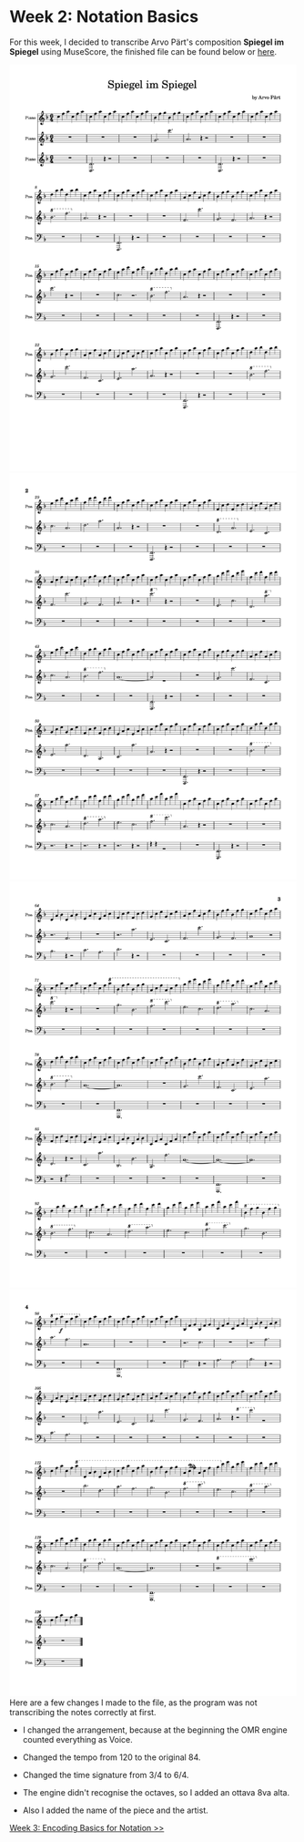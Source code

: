 # Week 2: Notation Basics

For this week, I decided to transcribe Arvo Pärt's composition **Spiegel im Spiegel** using MuseScore, the finished file can be found below or [here](https://github.com/user0disconnect/MCA-2023/blob/cc7d9f8e096afdcf995462c57e650eb1df212593/spiegel_im_spiegel_part.mscz). 

![Spiegel im Spiegel by Arvo Pârt](https://github.com/user0disconnect/MCA-2023/blob/953c2e113c2bb44ad880a83fdebda5de7199819a/spiegelnotes/spiegel_im_spiegel_part.jpg)
![](https://github.com/user0disconnect/MCA-2023/blob/953c2e113c2bb44ad880a83fdebda5de7199819a/spiegelnotes/spiegel_im_spiegel_part2.jpg)
![](https://github.com/user0disconnect/MCA-2023/blob/953c2e113c2bb44ad880a83fdebda5de7199819a/spiegelnotes/spiegel_im_spiegel_part3.jpg)
![](https://github.com/user0disconnect/MCA-2023/blob/953c2e113c2bb44ad880a83fdebda5de7199819a/spiegelnotes/spiegel_im_spiegel_part4.jpg)
Here are a few changes I made to the file, as the program was not transcribing the notes correctly at first.

- I changed the arrangement, because at the beginning the OMR engine counted everything as Voice.
   
- Changed the tempo from 120 to the original 84.
   
 - Changed the time signature from 3/4 to 6/4.
   
- The engine didn't recognise the octaves, so I added an ottava 8va alta.
   
- Also I added the name of the piece and the artist.

[Week 3: Encoding Basics for Notation >>](https://github.com/user0disconnect/MCA-2023/blob/ee0a81768de6f4cd35a9a8970071dbb39529568f/week3.md)
